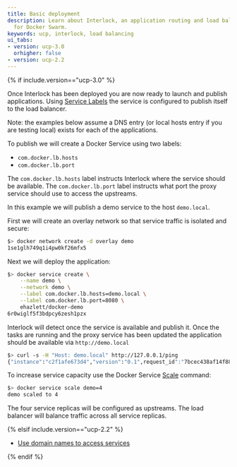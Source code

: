 ```yaml
---
title: Basic deployment
description: Learn about Interlock, an application routing and load balancing system
  for Docker Swarm.
keywords: ucp, interlock, load balancing
ui_tabs:
- version: ucp-3.0
  orhigher: false
- version: ucp-2.2
---
```


{% if include.version=="ucp-3.0" %}

Once Interlock has been deployed you are now ready to launch and publish applications.
Using [Service Labels](https://docs.docker.com/engine/reference/commandline/service_create/#set-metadata-on-a-service--l-label)
the service is configured to publish itself to the load balancer.

Note: the examples below assume a DNS entry (or local hosts entry if you are testing local) exists
for each of the applications.

To publish we will create a Docker Service using two labels:

- `com.docker.lb.hosts`
- `com.docker.lb.port`

The `com.docker.lb.hosts` label instructs Interlock where the service should be available.
The `com.docker.lb.port` label instructs what port the proxy service should use to access
the upstreams.

In this example we will publish a demo service to the host `demo.local`.

First we will create an overlay network so that service traffic is isolated and secure:

```bash
$> docker network create -d overlay demo
1se1glh749q1i4pw0kf26mfx5
```

Next we will deploy the application:

```bash
$> docker service create \
    --name demo \
    --network demo \
    --label com.docker.lb.hosts=demo.local \
    --label com.docker.lb.port=8080 \
    ehazlett/docker-demo
6r0wiglf5f3bdpcy6zesh1pzx
```

Interlock will detect once the service is available and publish it.  Once the tasks are running
and the proxy service has been updated the application should be available via `http://demo.local`

```bash
$> curl -s -H "Host: demo.local" http://127.0.0.1/ping
{"instance":"c2f1afe673d4","version":"0.1",request_id":"7bcec438af14f8875ffc3deab9215bc5"}
```

To increase service capacity use the Docker Service [Scale](https://docs.docker.com/engine/swarm/swarm-tutorial/scale-service/) command:

```bash
$> docker service scale demo=4
demo scaled to 4
```

The four service replicas will be configured as upstreams.  The load balancer will balance traffic
across all service replicas.

{% elsif include.version=="ucp-2.2" %}

* [Use domain names to access services](/datacenter/ucp/2.2/guides/user/services/use-domain-names-to-access-services.md)

{% endif %}
